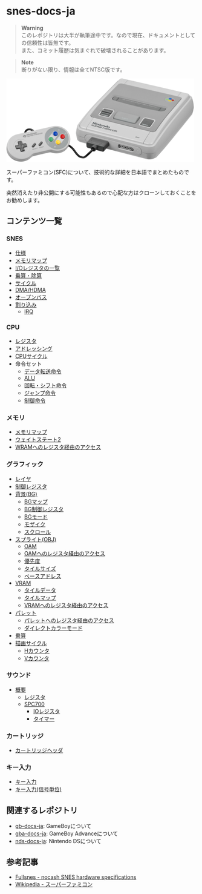 # snes-docs-ja

>**Warning**  
> このレポジトリは大半が執筆途中です。なので現在、ドキュメントとしての信頼性は皆無です。  
> また、コミット履歴は気まぐれで破壊されることがあります。

>**Note**  
> 断りがない限り、情報は全てNTSC版です。

<img src="images/sfc.webp" height="220" />

スーパーファミコン(SFC)について、技術的な詳細を日本語でまとめたものです。

突然消えたり非公開にする可能性もあるので心配な方はクローンしておくことをお勧めします。

## コンテンツ一覧

### SNES

- [仕様](spec.md)
- [メモリマップ](memory/)
- [I/Oレジスタの一覧](ioreg.md)
- [乗算・除算](muldiv.md)
- [サイクル](cycle.md)
- [DMA/HDMA](memory/dma.md)
- [オープンバス](openbus.md)
- [割り込み](interrupt/)
    - [IRQ](interrupt/irq.md)

### CPU

- [レジスタ](65xx/register.md)
- [アドレッシング](65xx/addressing.md)
- [CPUサイクル](65xx/cycle.md)
- 命令セット
    - [データ転送命令](65xx/isa/transfer.md)
    - [ALU](65xx/isa/alu.md)
    - [回転・シフト命令](65xx/isa/rotate_shift.md)
    - [ジャンプ命令](65xx/isa/jump.md)
    - [制御命令](65xx/isa/control.md)

### メモリ

- [メモリマップ](memory/)
- [ウェイトステート2](memory/ws2.md)
- [WRAMへのレジスタ経由のアクセス](memory/wram.md)

### グラフィック

- [レイヤ](video/layer.md)
- [制御レジスタ](video/control.md)
- [背景(BG)](video/bg/)
    - [BGマップ](video/bg/bgmap.md)
    - [BG制御レジスタ](video/bg/control.md) 
    - [BGモード](video/bg/mode.md)
    - [モザイク](video/bg/mosaic.md)
    - [スクロール](video/bg/scroll.md)
- [スプライト(OBJ)](video/obj/)
    - [OAM](video/obj/oam.md)
    - [OAMへのレジスタ経由のアクセス](memory/oam.md)
    - [優先度](video/obj/priority.md)
    - [タイルサイズ](video/obj/obsel.md)
    - [ベースアドレス](video/obj/obsel.md)
- [VRAM](video/vram.md)
    - [タイルデータ](video/vram.md#-8x8タイルデータ-bg-and-obj)
    - [タイルマップ](video/bg/bgmap.md)
    - [VRAMへのレジスタ経由のアクセス](memory/vram.md)
- [パレット](video/palette.md)
    - [パレットへのレジスタ経由のアクセス](memory/palette.md)
    - [ダイレクトカラーモード](video/palette.md#ダイレクトカラーモード)
- [乗算](video/mul.md)
- [描画サイクル](video/scanline.md)
    - [Hカウンタ](video/scanline.md)
    - [Vカウンタ](video/scanline.md)

### サウンド

- [概要](sound/)
    - [レジスタ](sound/ioreg.md)
    - [SPC700](sound/spc700/)
        - [IOレジスタ](sound/spc700/ioreg.md)
        - [タイマー](sound/spc700/timer.md)

### カートリッジ

- [カートリッジヘッダ](cartridge/header.md)

### キー入力

- [キー入力](keypad/joypad.md)
- [キー入力(信号単位)](keypad/signal.md)

## 関連するレポジトリ

- [gb-docs-ja](https://github.com/pokemium/gb-docs-ja): GameBoyについて
- [gba-docs-ja](https://github.com/pokemium/gba-docs-ja): GameBoy Advanceについて
- [nds-docs-ja](https://github.com/pokemium/nds-docs-ja): Nintendo DSについて

## 参考記事

- [Fullsnes - nocash SNES hardware specifications](https://problemkaputt.de/fullsnes.htm)
- [Wikipedia - スーパーファミコン](https://ja.wikipedia.org/wiki/%E3%82%B9%E3%83%BC%E3%83%91%E3%83%BC%E3%83%95%E3%82%A1%E3%83%9F%E3%82%B3%E3%83%B3)
